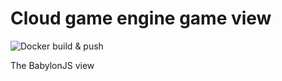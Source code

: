 # Cloud game engine game view

![Docker build & push](https://github.com/Mangiang/cloud-game-engine-game-view/workflows/Docker%20build%20&%20push/badge.svg)

The BabylonJS view
